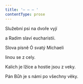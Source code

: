 ```yaml
---
title: '– – – '
contentType: prose
---
```


Služební psi na dvoře vyjí

a Radim slaví eucharistii.

Slova písně Ó svatý Michaeli

linou se z cely.

Kalich je lžíce a hostie jsou z veky.

Pán Bůh je s námi po všechny věky.
